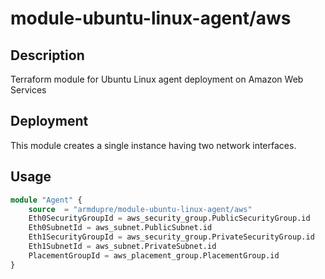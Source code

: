 # module-ubuntu-linux-agent/aws

## Description
Terraform module for Ubuntu Linux agent deployment on Amazon Web Services

## Deployment
This module creates a single instance having two network interfaces.

## Usage
```tf
module "Agent" {
	source  = "armdupre/module-ubuntu-linux-agent/aws"
	Eth0SecurityGroupId = aws_security_group.PublicSecurityGroup.id
	Eth0SubnetId = aws_subnet.PublicSubnet.id
	Eth1SecurityGroupId = aws_security_group.PrivateSecurityGroup.id
	Eth1SubnetId = aws_subnet.PrivateSubnet.id
	PlacementGroupId = aws_placement_group.PlacementGroup.id
}
```